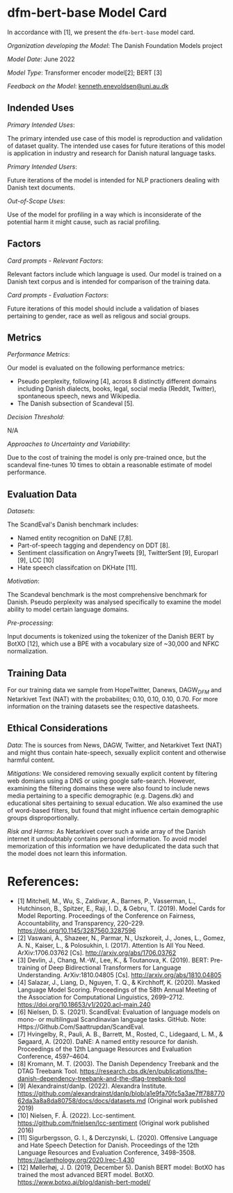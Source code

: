 
# dfm-bert-base Model Card

In accordance with [1], we present the `dfm-bert-base` model card.

*Organization developing the Model*: The Danish Foundation Models project

*Model Date*: June 2022

*Model Type*: Transformer encoder model[2]; BERT [3]

*Feedback on the Model*: kenneth.enevoldsen@uni.au.dk

## Indended Uses

*Primary Intended Uses*: 

The primary intended use case of this model is reproduction and validation of dataset quality. The intended use cases for future iterations of this model is application in industry and research for Danish natural language tasks.

*Primary Intended Users*:

Future iterations of the model is intended for NLP practioners dealing with Danish text documents.

*Out-of-Scope Uses*:

Use of the model for profiling in a way which is inconsiderate of the potential harm it might cause, such as racial profiling.

## Factors

*Card prompts - Relevant Factors*:

Relevant factors include which language is used. Our model is trained on a Danish 
text corpus and is intended for comparison of the training data.

*Card prompts - Evaluation Factors*:

Future iterations of this model should include a validation of biases pertaining to gender, race as well as religous and social groups.

## Metrics

*Performance Metrics*:

Our model is evaluated on the following performance metrics:

- Pseudo perplexity, following [4], across 8 distinctly different domains including Danish dialects, books, legal, social media (Reddit, Twitter), spontaneous speech, news and Wikipedia.
- The Danish subsection of Scandeval [5].

*Decision Threshold*: 

N/A

*Approaches to Uncertainty and Variability*: 

Due to the cost of training the model is only pre-trained once, but the scandeval fine-tunes 10 times to obtain a reasonable estimate of model performance.

## Evaluation Data

*Datasets*:

The ScandEval's Danish benchmark includes:

- Named entity recognition on DaNE [7,8].
- Part-of-speech tagging and dependency on DDT [8].
- Sentiment classification on AngryTweets [9], TwitterSent [9], Europarl [9], LCC [10]
- Hate speech classifcation on DKHate [11].

*Motivation*:

The Scandeval benchmark is the most comprehensive benchmark for Danish. Pseudo perplexity was analysed specifically to examine the model ability to model certain language domains.

*Pre-processing*:

Input documents is tokenized using the tokenizer of the Danish BERT by BotXO [12], which use a BPE with a vocabulary size of ~30,000 and NFKC normalization. 

## Training Data

For our training data we sample from HopeTwitter, Danews, DAGW$_{DFM}$ and Netarkivet Text (NAT) with the probabilites; 0.10, 0.10, 0.10, 0.70. For more information on the training datasets see the respective datasheets.



## Ethical Considerations

*Data*: The is sources from News, DAGW, Twitter, and Netarkivet Text (NAT) and might thus contain hate-speech, sexually explicit content and otherwise harmful content.

*Mitigations*: We considered removing sexually explicit content by filtering web domians using a DNS or using google safe-search. However, examining the filtering domains these were also found to include news media pertaining to a specific demographic (e.g. Dagens.dk) and educational sites pertaining to sexual education. We also examined the use of word-based filters, but found that might influence certain demographic groups disproportionally.

*Risk and Harms*: As Netarkivet cover such a wide array of the Danish internet it undoubtably contains personal information. To avoid model memorization of this information we have deduplicated the data such that the model does not learn this information.

# References:

- [1] Mitchell, M., Wu, S., Zaldivar, A., Barnes, P., Vasserman, L., Hutchinson, B., Spitzer, E., Raji, I. D., & Gebru, T. (2019). Model Cards for Model Reporting. Proceedings of the Conference on Fairness, Accountability, and Transparency, 220–229. https://doi.org/10.1145/3287560.3287596
- [2] Vaswani, A., Shazeer, N., Parmar, N., Uszkoreit, J., Jones, L., Gomez, A. N., Kaiser, L., & Polosukhin, I. (2017). Attention Is All You Need. ArXiv:1706.03762 [Cs]. http://arxiv.org/abs/1706.03762
- [3] Devlin, J., Chang, M.-W., Lee, K., & Toutanova, K. (2019). BERT: Pre-training of Deep Bidirectional Transformers for Language Understanding. ArXiv:1810.04805 [Cs]. http://arxiv.org/abs/1810.04805
- [4] Salazar, J., Liang, D., Nguyen, T. Q., & Kirchhoff, K. (2020). Masked Language Model Scoring. Proceedings of the 58th Annual Meeting of the Association for Computational Linguistics, 2699–2712. https://doi.org/10.18653/v1/2020.acl-main.240
- [6] Nielsen, D. S. (2021). ScandEval: Evaluation of language models on mono- or multilingual Scandinavian language tasks. GitHub. Note: Https://Github.Com/Saattrupdan/ScandEval.
- [7] Hvingelby, R., Pauli, A. B., Barrett, M., Rosted, C., Lidegaard, L. M., & Søgaard, A. (2020). DaNE: A named entity resource for danish. Proceedings of the 12th Language Resources and Evaluation Conference, 4597–4604.
- [8] Kromann, M. T. (2003). The Danish Dependency Treebank and the DTAG Treebank Tool. https://research.cbs.dk/en/publications/the-danish-dependency-treebank-and-the-dtag-treebank-tool
- [9] Alexandrainst/danlp. (2022). Alexandra Institute. https://github.com/alexandrainst/danlp/blob/a1e9fa70fc5a3ae7ff78877062da3a8a8da80758/docs/docs/datasets.md (Original work published 2019)
- [10] Nielsen, F. Å. (2022). Lcc-sentiment. https://github.com/fnielsen/lcc-sentiment (Original work published 2016)
- [11] Sigurbergsson, G. I., & Derczynski, L. (2020). Offensive Language and Hate Speech Detection for Danish. Proceedings of the 12th Language Resources and Evaluation Conference, 3498–3508. https://aclanthology.org/2020.lrec-1.430
- [12] Møllerhøj, J. D. (2019, December 5). Danish BERT model: BotXO has trained the most advanced BERT model. BotXO. https://www.botxo.ai/blog/danish-bert-model/

